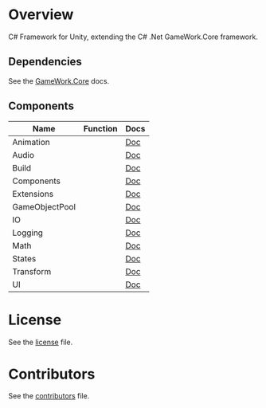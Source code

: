 # Overview

C# Framework for Unity, extending the C# .Net GameWork.Core framework.

## Dependencies
See the [GameWork.Core](https://github.com/JaredGG/GameWork.Core/#overview) docs.

## Components
Name | Function | Docs
| - | - | - |
Animation |  | [Doc](docs/components/Animation.md)
Audio |   | [Doc](docs/components/Audio.md)
Build |  | [Doc](docs/components/Build.md)
Components |  | [Doc](docs/components/Components.md)
Extensions |  | [Doc](docs/components/Extensions.md)
GameObjectPool |  | [Doc](docs/components/GameObjectPool.md)
IO |  | [Doc](docs/components/IO.md)
Logging |  | [Doc](docs/components/Logging.md)
Math |  | [Doc](docs/components/Math.md) 
States |  | [Doc](docs/components/States.md)
Transform |  | [Doc](docs/components/Transform.md)
UI |  | [Doc](docs/components/UI.md)

# License
See the [license](LICENSE.md) file.

# Contributors
See the [contributors](CONTRIBUTORS.md) file.